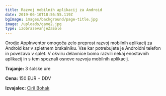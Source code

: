 ```yaml
---
title: Razvoj mobilnih aplikacij za Android
date: 2019-06-10T18:56:55.119Z
bgImage: images/background/page-title.jpg
image: /uploads/game2.jpg
type: izobrazevanjeZaSole
---
```

Orodje AppInventor omogoča zelo preprost razvoj mobilnih aplikacij za Android kar v spletnem brskalniku. Vse kar potrebujete je Androidni telefon in povezavo v splet. V okviru delavnice bomo razvili nekaj enostavnih aplikacij in s tem spoznali osnove razvoja mobilnih aplikacij.

**Trajanje:** 3 šolske ure

**Cena:** 150 EUR + DDV

**Izvajalec:** [Ciril Bohak](https://akademijafri.si/izvajalci/ciril-bohak/)
